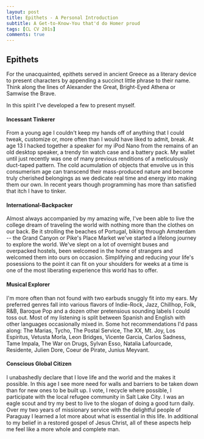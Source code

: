 ```yaml
---
layout: post
title: Epithets - A Personal Introduction
subtitle: A Get-to-Know-You that'd do Homer proud
tags: [CL CV 201s]
comments: true
---
```


## Epithets

For the unacquainted, epithets served in ancient Greece as a literary device to present characters by appending a succinct little phrase to their name.
Think along the lines of Alexander the Great, Bright-Eyed Athena or Samwise the Brave.

In this spirit I've developed a few to present myself.

#### Incessant Tinkerer

From a young age I couldn't keep my hands off of anything that I could tweak, customize or, more often than I would have liked to admit, break. At age 13 I hacked together a speaker for my iPod Nano from the remains of an old desktop speaker, a trendy tin watch case and a battery pack. My wallet until just recently was one of many previous renditions of a meticulously duct-taped pattern. The cold acumulation of objects that envolve us in this consumerism age can transcend their mass-produced nature and become truly cherished belongings as we dedicate real time and energy into making them our own. In recent years though programming has more than satisfied that itch I have to tinker.


#### International-Backpacker

Almost always accompanied by my amazing wife, I've been able to live the college dream of traveling the world with nothing more than the clothes on our back. Be it strolling the beaches of Portugal, biking through Amsterdam -- the Grand Canyon or Pike's Place Market we've started a lifelong journey to explore the world. We've slept on a lot of overnight buses and overpacked hostels, been welcomed in the home of strangers and welcomed them into ours on occasion. Simplifying and reducing your life's posessions to the point it can fit on your shoulders for weeks at a time is one of the most liberating experience this world has to offer. 

#### Musical Explorer

I'm more often than not found with two earbuds snuggly fit into my ears. My preferred genres fall into various flavors of Indie-Rock, Jazz, Chillhop, Folk, R&B, Baroque Pop and a dozen other pretensious sounding labels I could toss out. Most of my listening is split between Spanish and English with other languages occasionally mixed in. Some hot recommendations I'd pass along: The Marias, Tycho, The Postal Service, The XX, Mt. Joy, Los Espiritus, Vetusta Morla, Leon Bridges, Vicente Garcia, Carlos Sadness, Tame Impala, The War on Drugs, Sylvan Esso, Natalia Lafourcade, Residente, Julien Dore, Coeur de Pirate, Junius Meyvant.

#### Conscious Global Citizen

I unabashedly declare that I love life and the world and the makes it possible. In this age I see more need for walls and barriers to be taken down than for new ones to be built up. I vote, I recycle where possible, I participate with the local refugee community in Salt Lake City. I was an eagle scout and try my best to live to the slogan of doing a good turn daily. Over my two years of missionary service with the delightful people of Paraguay I learned a lot more about what is essential in this life. In additional to my belief in a restored gospel of Jesus Christ, all of these aspects help me feel like a more whole and complete man.